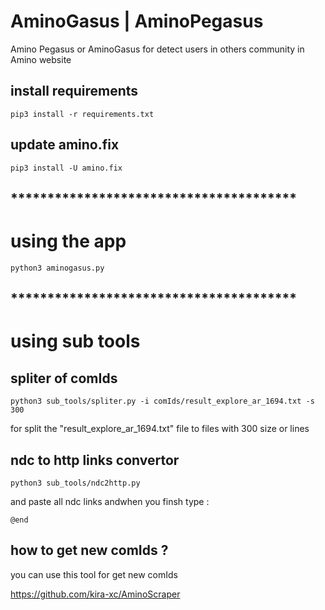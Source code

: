 # AminoGasus | AminoPegasus
Amino Pegasus or AminoGasus for detect users in others community in Amino website 

## install requirements

```console
pip3 install -r requirements.txt
```

## update amino.fix
```console
pip3 install -U amino.fix
```
## ***************************************

# using the app
```console
python3 aminogasus.py
```

## ***************************************

# using sub tools

## spliter of comIds

```console
python3 sub_tools/spliter.py -i comIds/result_explore_ar_1694.txt -s 300
```

for split the "result_explore_ar_1694.txt" file to files with 300 size or lines


## ndc to http links convertor
```console
python3 sub_tools/ndc2http.py
```

and paste all ndc links 
andwhen you finsh type :
```
@end
```
## how to get new comIds ?

you can use this tool for get new comIds

https://github.com/kira-xc/AminoScraper

